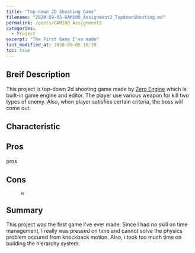 ```yaml
---
title: "Top-down 2D Shooting Game"
filename: "2020-09-05-GAM100_Assignment2_TopdownShooting.md"
permalink: /posts/GAM100_Assignment2
categories:
  - Project
excerpt: "The First Game I've made"
last_modified_at: 2020-09-05 16:39
toc: true
---
```


## Breif Description

This project is top-down 2d shooting game made by [Zero Engine](https://www.zeroengine.io/) which is built-in game engine and editor. The player use various weapon for kill two types of enemy. Also, when player satisfies certain criteria, the boss will come out.

## Characteristic

## Pros

pros

## Cons

<figure style="width: 50px" class="align-left">
  <img src="{{ '/assets/images/test1.gif' | relative_url }}" alt="fish walk" width="10">
</figure>

## Summary

This project was the first game I've ever made. Since I had no skill on time management, I really was pressed on time and cannot solve the physics problem occured from knockback motion. Also, i took too much time on building the hierarchy system.
